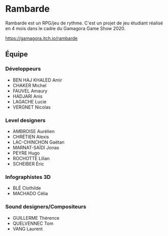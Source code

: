 # Rambarde

Rambarde est un RPG/jeu de rythme. C'est un projet de jeu étudiant réalisé en 4 mois dans le cadre du Gamagora Game Show 2020.

https://gamagora.itch.io/rambarde

## Équipe

### Développeurs
- BEN HAJ KHALED Amir
- CHAKER Michel
- FAUVEL Amaury
- HADJARI Anis
- LAGACHE Lucie
- VERGNET Nicolas

### Level designers
- AMBROISE Aurélien
- CHRÉTIEN Alexis
- LAC-CHINCHON Gaëtan
- MARNAT-SAÏDI Jonas
- PEYRE Hugo
- ROCHOTTE Lilian
- SCHEIBER Éric

### Infographistes 3D
- BLÉ Clothilde
- MACHADO Célia

### Sound designers/Compositeurs
- GUILLERME Thérence
- QUELVENNEC Tom
- VANG Laurent
